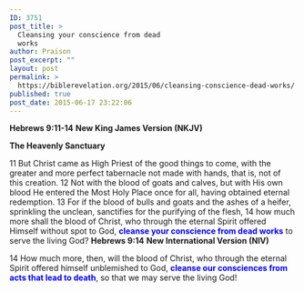 ```yaml
---
ID: 3751
post_title: >
  Cleansing your conscience from dead
  works
author: Praison
post_excerpt: ""
layout: post
permalink: >
  https://biblerevelation.org/2015/06/cleansing-conscience-dead-works/
published: true
post_date: 2015-06-17 23:22:06
---
```

<strong>Hebrews 9:11-14</strong>
<strong> New King James Version (NKJV)</strong>

<strong>The Heavenly Sanctuary</strong>

11 But Christ came as High Priest of the good things to come, with the greater and more perfect tabernacle not made with hands, that is, not of this creation.
12 Not with the blood of goats and calves, but with His own blood He entered the Most Holy Place once for all, having obtained eternal redemption.
13 For if the blood of bulls and goats and the ashes of a heifer, sprinkling the unclean, sanctifies for the purifying of the flesh,
14 how much more shall the blood of Christ, who through the eternal Spirit offered Himself without spot to God, <span style="color: #0000ff;"><strong>cleanse your conscience from dead works</strong></span> to serve the living God?
<strong>Hebrews 9:14</strong>
<strong> New International Version (NIV)</strong>

14 How much more, then, will the blood of Christ, who through the eternal Spirit offered himself unblemished to God, <span style="color: #0000ff;"><strong>cleanse our consciences from acts that lead to death</strong></span>, so that we may serve the living God!